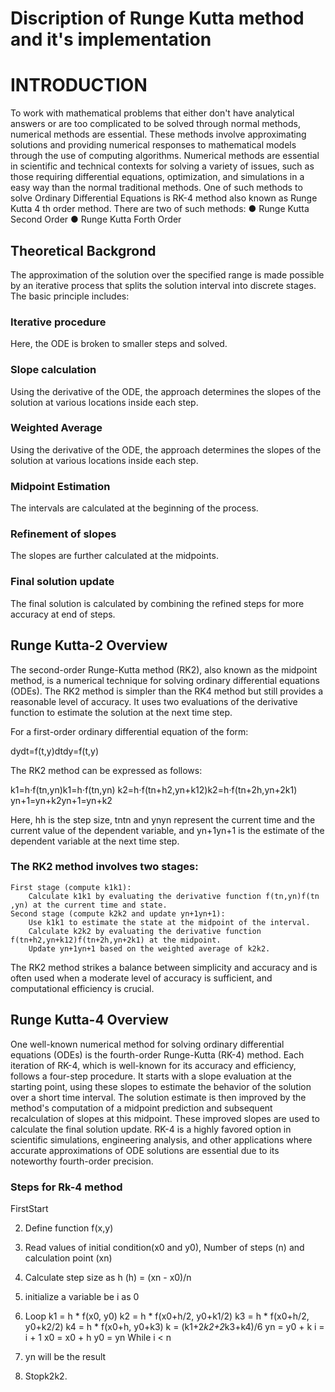 # Discription of Runge Kutta method and it's implementation
<h1>INTRODUCTION</h1>
<p>To work with mathematical problems that either don&#39;t have analytical answers or are too complicated
to be solved through normal methods, numerical methods are essential. These methods involve
approximating solutions and providing numerical responses to mathematical models through the use of
computing algorithms. Numerical methods are essential in scientific and technical contexts for solving a
variety of issues, such as those requiring differential equations, optimization, and simulations in a easy
way than the normal traditional methods. One of such methods to solve Ordinary Differential Equations
is RK-4 method also known as Runge Kutta 4 th order method.
There are two of such methods:
● Runge Kutta Second Order
● Runge Kutta Forth Order</p>

<h2>Theoretical Backgrond</h2>
<p>The approximation of the solution over the specified range is made possible by an iterative process that
splits the solution interval into discrete stages. The basic principle includes:

<h3> Iterative procedure</h3>
Here, the ODE is broken to smaller steps and solved.
<h3>Slope calculation</h3> 
Using the derivative of the ODE, the approach determines the slopes of the solution at various
locations inside each step.
<h3>Weighted Average</h3>
Using the derivative of the ODE, the approach determines the slopes of the solution at various
locations inside each step.
<h3>Midpoint Estimation</h3>
The intervals are calculated at the beginning of the process.
<h3>Refinement of slopes</h3>
The slopes are further calculated at the midpoints.
<h3>Final solution update</h3>
The final solution is calculated by combining the refined steps for more accuracy at end of steps.</p>
<h2>Runge Kutta-2 Overview</h2>

<p>The second-order Runge-Kutta method (RK2), also known as the midpoint method, is a numerical technique for solving ordinary differential equations (ODEs). The RK2 method is simpler than the RK4 method but still provides a reasonable level of accuracy. It uses two evaluations of the derivative function to estimate the solution at the next time step.

For a first-order ordinary differential equation of the form:

dydt=f(t,y)dtdy​=f(t,y)

The RK2 method can be expressed as follows:

k1=h⋅f(tn,yn)k1​=h⋅f(tn​,yn​)
k2=h⋅f(tn+h2,yn+k12)k2​=h⋅f(tn​+2h​,yn​+2k1​​)
yn+1=yn+k2yn+1​=yn​+k2​

Here, hh is the step size, tntn​ and ynyn​ represent the current time and the current value of the dependent variable, and yn+1yn+1​ is the estimate of the dependent variable at the next time step.

<h3>The RK2 method involves two stages:</h3>

    First stage (compute k1k1​):
        Calculate k1k1​ by evaluating the derivative function f(tn,yn)f(tn​,yn​) at the current time and state.
    Second stage (compute k2k2​ and update yn+1yn+1​):
        Use k1k1​ to estimate the state at the midpoint of the interval.
        Calculate k2k2​ by evaluating the derivative function f(tn+h2,yn+k12)f(tn​+2h​,yn​+2k1​​) at the midpoint.
        Update yn+1yn+1​ based on the weighted average of k2k2​.

The RK2 method strikes a balance between simplicity and accuracy and is often used when a moderate level of accuracy is sufficient, and computational efficiency is crucial.</p>

<h2>Runge Kutta-4 Overview</h2>

<p>
One well-known numerical method for solving ordinary differential equations (ODEs) is the fourth-order
Runge-Kutta (RK-4) method. Each iteration of RK-4, which is well-known for its accuracy and efficiency,
follows a four-step procedure.
It starts with a slope evaluation at the starting point, using these slopes to estimate the behavior of the
solution over a short time interval. The solution estimate is then improved by the method&#39;s computation
of a midpoint prediction and subsequent recalculation of slopes at this midpoint. These improved slopes
are used to calculate the final solution update.
RK-4 is a highly favored option in scientific simulations, engineering analysis, and other applications
where accurate approximations of ODE solutions are essential due to its noteworthy fourth-order
precision.
</p>

<h3>Steps for Rk-4 method</h3>
<p font="italic">   
    FirstStart

2. Define function f(x,y)

3. Read values of initial condition(x0 and y0),
Number of steps (n) and calculation point (xn)
4. Calculate step size as h
(h) = (xn - x0)/n

5. initialize a variable be i as 0

6. Loop
k1 = h * f(x0, y0)
k2 = h * f(x0+h/2, y0+k1/2)
k3 = h * f(x0+h/2, y0+k2/2)
k4 = h * f(x0+h, y0+k3)
k = (k1+2*k2+2*k3+k4)/6
yn = y0 + k
i = i + 1
x0 = x0 + h
y0 = yn
While i &lt; n

7. yn will be the result

8. Stopk2k2​.

</p>

